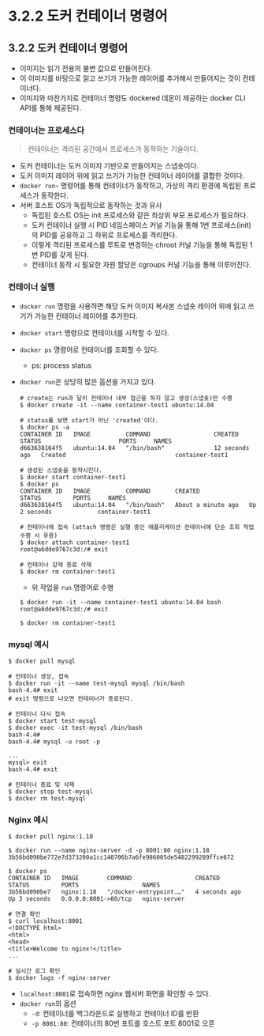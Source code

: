 # 3.2.2 도커 컨테이너 명령어

## 3.2.2 도커 컨테이너 명령어

- 이미지는 읽기 전용의 불변 값으로 만들어진다.
- 이 이미지를 바탕으로 읽고 쓰기가 가능한 레이어를 추가해서 만들어지는 것이 컨테이너다.
- 이미지와 마찬가지로 컨테이너 명령도 dockered 데몬이 제공하는 docker CLI API를 통해 제공된다.

### 컨테이너는 프로세스다

> 컨테이너는 격리된 공간에서 프로세스가 동작하는 기술이다.
>
- 도커 컨테이너는 도커 이미지 기반으로 만들어지는 스냅숏이다.
- 도커 이미지 레이어 위에 읽고 쓰기가 가능한 컨테이너 레이어를 결합한 것이다.
- `docker run~` 명령어를 통해 컨테이너가 동작하고, 가상의 격리 환경에 독립된 프로세스가 동작한다.
- 서버 호스트 OS가 독립적으로 동작하는 것과 유사
    - 독립된 호스트 OS는 init 프로세스와 같은 최상위 부모 프로세스가 필요하다.
    - 도커 컨테이너 실행 시 PID 네임스페이스 커널 기능을 통해 1번 프로세스(init)의 PID를 공유하고 그 하위로 프로세스를 격리한다.
    - 이렇게 격리된 프로세스를 루트로 변경하는 chroot 커널 기능을 통해 독립된 1번 PID를 갖게 된다.
    - 컨테이너 동작 시 필요한 자원 할당은 cgroups 커널 기능을 통해 이루어진다.

### 컨테이너 실행

- `docker run` 명령을 사용하면 해당 도커 이미지 복사본 스냅숏 레이어 위에 읽고 쓰기가 가능한 컨테이너 레이어를 추가한다.
- `docker start` 명령으로 컨테이너를 시작할 수 있다.
- `docker ps` 명령어로 컨테이너를 조회할 수 있다.
    - ps: process status
- `docker run`은 상당히 많은 옵션을 가지고 있다.

    ```docker
    # create는 run과 달리 컨테이너 내부 접근을 하지 않고 생성(스냅숏)만 수행
    $ docker create -it --name container-test1 ubuntu:14.04
    
    # status를 보면 start가 아닌 'created'이다.
    $ docker ps -a
    CONTAINER ID   IMAGE          COMMAND                  CREATED          STATUS                      PORTS     NAMES
    d663638164f5   ubuntu:14.04   "/bin/bash"              12 seconds ago   Created                               container-test1
    
    # 생성된 스냅숏을 동작시킨다.
    $ docker start container-test1
    $ docker ps
    CONTAINER ID   IMAGE          COMMAND       CREATED              STATUS         PORTS     NAMES
    d663638164f5   ubuntu:14.04   "/bin/bash"   About a minute ago   Up 2 seconds             container-test1
    
    # 컨테이너에 접속 (attach 명령은 실행 중인 애플리케이션 컨테이너에 단순 조회 작업 수행 시 유용)
    $ docker attach container-test1
    root@a6dde9767c3d:/# exit
    
    # 컨테이너 강제 종료 삭제
    $ docker rm container-test1
    ```

    - 위 작업을 `run` 명령어로 수행

    ```docker
    $ docker run -it --name container-test1 ubuntu:14.04 bash
    root@a6dde9767c3d:/# exit
    
    $ docker rm container-test1
    ```


### mysql 예시

```docker
$ docker pull mysql

# 컨테이너 생성, 접속
$ docker run -it --name test-mysql mysql /bin/bash
bash-4.4# exit
# exit 명령으로 나오면 컨테이너가 종료된다.

# 컨테이너 다시 접속
$ docker start test-mysql
$ docker exec -it test-mysql /bin/bash
bash-4.4#
bash-4.4# mysql -u root -p

...
mysql> exit
bash-4.4# exit

# 컨테이너 종료 및 삭제
$ docker stop test-mysql
$ docker rm test-mysql
```

### Nginx 예시

```docker
$ docker pull nginx:1.18

$ docker run --name nginx-server -d -p 8001:80 nginx:1.18
3b56bd090be772e7d373200a1cc140706b7a6fe986005de5482299289ffce672

$ docker ps
CONTAINER ID   IMAGE        COMMAND                  CREATED         STATUS         PORTS                  NAMES
3b56bd090be7   nginx:1.18   "/docker-entrypoint.…"   4 seconds ago   Up 3 seconds   0.0.0.0:8001->80/tcp   nginx-server

# 연결 확인
$ curl localhost:8001
<!DOCTYPE html>
<html>
<head>
<title>Welcome to nginx!</title>
...

# 실시간 로그 확인
$ docker logs -f nginx-server
```

- `localhost:8001`로 접속하면 nginx 웹서버 화면을 확인할 수 있다.
- `docker run`의 옵션
    - `-d`: 컨테이너를 백그라운드로 실행하고 컨테이너 ID를 반환
    - `-p 8001:80`: 컨테이너의 80번 포트를 호스트 포트 8001로 오픈
